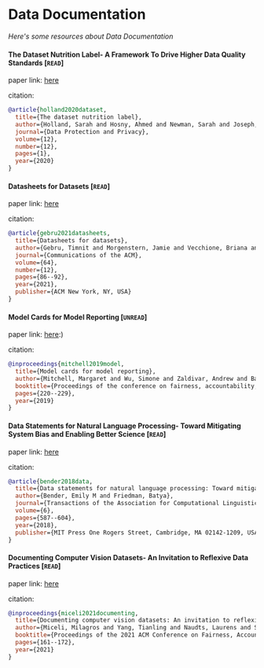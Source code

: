 # Data Documentation
*Here's some resources about Data Documentation*


#### The Dataset Nutrition Label- A Framework To Drive Higher Data Quality Standards [`READ`]
paper link: [here](https://arxiv.org/pdf/1805.03677.pdf)

citation: 
```bibtex
@article{holland2020dataset,
  title={The dataset nutrition label},
  author={Holland, Sarah and Hosny, Ahmed and Newman, Sarah and Joseph, Joshua and Chmielinski, Kasia},
  journal={Data Protection and Privacy},
  volume={12},
  number={12},
  pages={1},
  year={2020}
}
```

#### Datasheets for Datasets [`READ`]
paper link: [here](https://arxiv.org/pdf/1803.09010.pdf?utm_campaign=The+Batch&%3Butm_source=hs_email&%3Butm_medium=email&%3B_hsenc=p2ANqtz-9JmBoFeaComVK6RRn4VwtmAlWynh99sjQcN1si-7wA-9w0I0BdOhqsxhzjM7t0vUWpe8NZ&ref=dl-staging-website.ghost.io)

citation: 
```bibtex
@article{gebru2021datasheets,
  title={Datasheets for datasets},
  author={Gebru, Timnit and Morgenstern, Jamie and Vecchione, Briana and Vaughan, Jennifer Wortman and Wallach, Hanna and Iii, Hal Daum{\'e} and Crawford, Kate},
  journal={Communications of the ACM},
  volume={64},
  number={12},
  pages={86--92},
  year={2021},
  publisher={ACM New York, NY, USA}
}
```

#### Model Cards for Model Reporting [`UNREAD`]
paper link: [here](https://arxiv.org/pdf/1810.03993.pdf):)

citation: 
```bibtex
@inproceedings{mitchell2019model,
  title={Model cards for model reporting},
  author={Mitchell, Margaret and Wu, Simone and Zaldivar, Andrew and Barnes, Parker and Vasserman, Lucy and Hutchinson, Ben and Spitzer, Elena and Raji, Inioluwa Deborah and Gebru, Timnit},
  booktitle={Proceedings of the conference on fairness, accountability, and transparency},
  pages={220--229},
  year={2019}
}
```


#### Data Statements for Natural Language Processing- Toward Mitigating System Bias and Enabling Better Science [`READ`]
paper link: [here](https://watermark.silverchair.com/tacl_a_00041.pdf?token=AQECAHi208BE49Ooan9kkhW_Ercy7Dm3ZL_9Cf3qfKAc485ysgAAA0kwggNFBgkqhkiG9w0BBwagggM2MIIDMgIBADCCAysGCSqGSIb3DQEHATAeBglghkgBZQMEAS4wEQQMLYHSX699J6aa2s5tAgEQgIIC_Krh_9qItXiv_wMFyujXh3-zwjLqPqrHQlbDMGF6DGqwBYo2OtfYZItvDNsdyYJJ5O6-NdB-J6sJ1FgiMOmkczKKy17OgS3MKtpx7oXMkT13_7fT7qQk6gcs3EUyaSYrJXAfWv4MqFMjT_wwYiPdoYwAajlFwNx1frSYOQJRwu9vr9sSw2c1ETRJri5o_69bazViM2xtVdBfO15UhcG4Hn1zPU5tgmNN3B8WJuVSRVIh-TA31QHChWQzX0sqnCdwkLGvNLop0mrjFwd71Wax3nWncN0aV2pEbJq1RMDStSpBXcXDZ9w0uSTpeoDecvolTd4LEw4v_DjGvpP3KOeuTcyYxy_emyl4eN-AhHMVeGbmZAlHnRhwRSYqBGi1fPX-Jr9oM52YT4sjWUo3i79MwQ-CYnDC88XvYZsRXtAUbsRMkQMjKgjVVRH7m2yOLAlTdyzPEFNV92mWO-OUr0AuThcFflbA19kHU2CnD0gVnoH3a4OlBu_FMmjBKWSOS1tP0QOMC-Eq5Y37egNHjQiGseW7b5_tGmjHHWXesFJTGh_xngEz_Ag_rh0H5MvzyD_3emv2DxHr8jaJ5sYGIO14f3bLDBgRhBlRkimVRy65Xb1w_p0unpYT8TOlcNFBBBNO2zf665qRCCF30h7OgrBgJxjXepbVbK9NYxM7XYOr__YuoQ1AEIS11zLQaKfyEYsKmeVMHyNMJbG_91aubChNOycevHIaIGpnqMQtfHZno9Jm7W-1_9HtVAuUM-f1f1l_ad0ph5gfLLD0Tq8zYQvBl3pAu0u-Uotc7zwtOLaiGgQN2B-CW4OKQP3j03R9se_nq72nKHIzBvw2Og5B7RrwCJPsXAAjGwVmv8XOMnfeZd6TPlueGHZ91dlo6Ne6LUg7fXTGJkYmbsQ0ITSmA1t61UR3FmkoMbIMXQJauafIPXW8L_mrEB9RYxraYBdare5AEr5s67uLRzDhwT3Ks2JIOYyIS1tHybcZC2y8UK2BhGdv5r9N5lUYGsfq6nbq)

citation: 
```bibtex
@article{bender2018data,
  title={Data statements for natural language processing: Toward mitigating system bias and enabling better science},
  author={Bender, Emily M and Friedman, Batya},
  journal={Transactions of the Association for Computational Linguistics},
  volume={6},
  pages={587--604},
  year={2018},
  publisher={MIT Press One Rogers Street, Cambridge, MA 02142-1209, USA journals-info~…}
}
```

#### Documenting Computer Vision Datasets- An Invitation to Reflexive Data Practices [`READ`]
paper link: [here](https://dl.acm.org/doi/pdf/10.1145/3442188.3445880)

citation: 
```bibtex
@inproceedings{miceli2021documenting,
  title={Documenting computer vision datasets: An invitation to reflexive data practices},
  author={Miceli, Milagros and Yang, Tianling and Naudts, Laurens and Schuessler, Martin and Serbanescu, Diana and Hanna, Alex},
  booktitle={Proceedings of the 2021 ACM Conference on Fairness, Accountability, and Transparency},
  pages={161--172},
  year={2021}
}
```